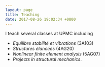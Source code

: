 ```yaml
---
layout: page
title: Teaching
date: 2017-08-26 19:02:34 +0800
---
```

I teach several classes at UPMC including
- *Equilibre stabilité et vibrations* (3A103)
- *Structures élancées* (4AG20)
- *Nonlinear finite element analysis* (5AG07)
- *Projects in structural mechanics*.
